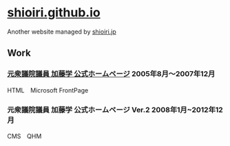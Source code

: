 # [shioiri.github.io](https://shioiri.github.io)

Another website managed by [shioiri.jp](https://shioiri.jp)

## Work

### [元衆議院議員 加藤学 公式ホームページ](https://shioiri.github.io/kg) 2005年8月〜2007年12月
HTML　Microsoft FrontPage

### 元衆議院議員 加藤学 公式ホームページ Ver.2 2008年1月~2012年12月
CMS　QHM
